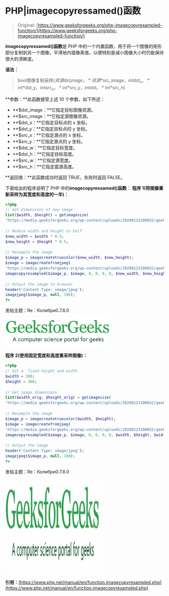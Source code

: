 # PHP|imagecopyressamed()函数

> Original: [https://www.geeksforgeeks.org/php-imagecopyresampled-function/](https://www.geeksforgeeks.org/php-imagecopyresampled-function/)

**imagecopyressamed()函数**是 PHP 中的一个内置函数，用于将一个图像的矩形部分复制到另一个图像，平滑地内插像素值，以便特别是减小图像大小时仍能保持很大的清晰度。

**语法：**

> *bool*图像复制采样(*资源*$dst_image，*资源*$src_image，*int*$dst_x，*int*$dst_y，*int*$src_x，*int*$src_y，*int*$dst。 *int*$src_h)

**参数：**此函数接受上述 10 个参数，如下所述：

*   **$dst_image：**它指定目标图像资源。
*   **$src_image：**它指定源图像资源。
*   **$dst_x：**它指定目标点的 x 坐标。
*   **$dst_y：**它指定目标点的 y 坐标。
*   **$src_x：**它指定源点的 x 坐标。
*   **$src_y：**它指定源点的 y 坐标。
*   **$dst_w：**它指定目标宽度。
*   **$dst_h：**它指定目标高度。
*   **$src_w：**它指定源宽度。
*   **$src_h：**它指定震源高度。

**返回值：**此函数成功时返回 TRUE，失败时返回 FALSE。

下面给出的程序说明了 PHP 中的**imagecopyressamed()函数**：
**程序 1(将图像重新采样为其宽度和高度的一半)：**

```php
<?php
// Get dimensions of new image
list($width, $height) = getimagesize(
'https://media.geeksforgeeks.org/wp-content/uploads/20200123100652/geeksforgeeks12.jpg');

// Reduce width and height to half
$new_width = $width * 0.5;
$new_height = $height * 0.5;

// Resample the image
$image_p = imagecreatetruecolor($new_width, $new_height);
$image = imagecreatefromjpeg(
'https://media.geeksforgeeks.org/wp-content/uploads/20200123100652/geeksforgeeks12.jpg');
imagecopyresampled($image_p, $image, 0, 0, 0, 0, $new_width, $new_height, $width, $height);

// Output the image to browser
header('Content-Type: image/jpeg');
imagejpeg($image_p, null, 100);
?>
```

发帖主题：Re：Колибри0.7.8.0

![](img/903458335de6316607072b1e5e36f418.png)

**程序 2(使用固定宽度和高度重采样图像)：**

```php
<?php
// Set a  fixed height and width
$width = 300;
$height = 300;

// Get image dimensions
list($width_orig, $height_orig) = getimagesize(
'https://media.geeksforgeeks.org/wp-content/uploads/20200123100652/geeksforgeeks12.jpg');

// Resample the image
$image_p = imagecreatetruecolor($width, $height);
$image = imagecreatefromjpeg(
'https://media.geeksforgeeks.org/wp-content/uploads/20200123100652/geeksforgeeks12.jpg');
imagecopyresampled($image_p, $image, 0, 0, 0, 0, $width, $height, $width_orig, $height_orig);

// Output the image
header('Content-Type: image/jpeg');
imagejpeg($image_p, null, 100);
?>
```

发帖主题：Re：Колибри0.7.8.0

![](img/76560caa3e982e7c288436572476dabd.png)

**引用：**[https://www.php.net/manual/en/function.imagecopyresampled.php](https://www.php.net/manual/en/function.imagecopyresampled.php)